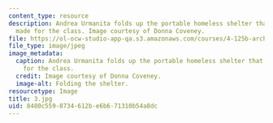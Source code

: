```yaml
---
content_type: resource
description: Andrea Urmanita folds up the portable homeless shelter that her team
  made for the class. Image courtesy of Donna Coveney.
file: https://ol-ocw-studio-app-qa.s3.amazonaws.com/courses/4-125b-architecture-studio-building-in-landscapes-fall-2005/8480c5598734612be6b671310b54a8dc_3.jpg
file_type: image/jpeg
image_metadata:
  caption: Andrea Urmanita folds up the portable homeless shelter that her team made
    for the class.
  credit: Image courtesy of Donna Coveney.
  image-alt: Folding the shelter.
resourcetype: Image
title: 3.jpg
uid: 8480c559-8734-612b-e6b6-71310b54a8dc
---
```


